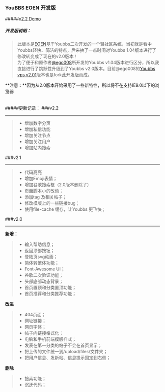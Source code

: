 ### YouBBS EOEN 开发版    
#####[v2.2 Demo](http://youbbs.eoen.org/)

##### 开发版说明：
> 此版本是[EOEN](https://www.eoen.org)基于Youbbs二次开发的一个轻社区系统，当初就是看中Youbbs轻快、简洁的特点，后来抽了一点时间对Youbbs 1.04版本进行了修改转变成了现在的v2.0版本！<br/>
> 为了便于和原作者[@ego008](https://github.com/ego008)所开发的Youbbs v1.04版本进行区分，所以我直接进行了跳跃性升级到了Youbbs v2.0版本。目前@ego008的[Youbbs vps v2.01](https://github.com/ego008/youbbs)版本也是fork此开发版而成。

**注意：**因为从2.0版本开始采用了一些新特性，所以将不在支持IE9.0以下的浏览器
<br/><br/><br/>
#####更新记录：
###v2.2<hr/>
> * 增加数字分页
> * 增加私信功能
> * 增加关注节点
> * 增加关注用户
> * 增加站内搜索

###v2.1<hr/>
> * 代码高亮
> * 增加Emoji表情；
> * 增加谷歌搜索框（2.0版本删除了）
> * 页面脚本小的改动；
> * 添加tag 及相关帖子；
> * 修改模版上的一些链接bug；
> * 使用file-cache 缓存，让Youbbs 更飞快；

###v2.0<hr/>
**新增：**
> * 输入帮助信息；
> * 返回顶部按钮；
> * 登陆页svg动画；
> * 简体转繁体功能；
> * Font-Awesome UI；
> * 谷歌二次验证功能；
> * 头部底部动态背景；
> * 首页置顶和分类置顶功能；
> * 首页推荐和分类推荐功能；

**改进**
> * 404页面；
> * 网址链接；
> * 网页字体；
> * 帖子内链接格式化；
> * 电脑和手机前端模版样式；
> * 发表在第一分类的帖子不会在首页显示；
> * 把上传的文件统一到/upload/files/文件夹；
> * 把用户信息、发新帖、信息提示固定到右侧；

**删除**
> * 搜索功能；
> * 沉迂代码；
